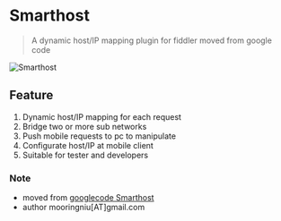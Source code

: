 Smarthost
=========

> A dynamic host/IP mapping plugin for fiddler moved from google code 

![Smarthost](https://raw.githubusercontent.com/mooring/smarthost/master/wiki/imgs/Smarthost-en.png)

## Feature ##
1. Dynamic host/IP mapping for each request
2. Bridge two or more sub networks 
3. Push mobile requests to pc to manipulate
4. Configurate host/IP at mobile client
5. Suitable for tester and developers


### Note ###
* moved from [googlecode Smarthost](http://code.google.com/p/smarthost)
* author mooringniu[AT]gmail.com
